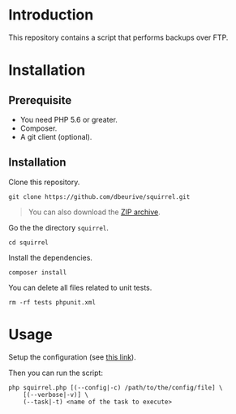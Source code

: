 # Introduction

This repository contains a script that performs backups over FTP.

# Installation

## Prerequisite

* You need PHP 5.6 or greater.
* Composer.
* A git client (optional).

## Installation

Clone this repository.

    git clone https://github.com/dbeurive/squirrel.git
    
> You can also download the [ZIP archive](https://github.com/dbeurive/squirrel/archive/master.zip).

Go the the directory `squirrel`.

    cd squirrel 

Install the dependencies.

    composer install
    
You can delete all files related to unit tests.

    rm -rf tests phpunit.xml

# Usage

Setup the configuration (see [this link](config/README.md)).

Then you can run the script:

    php squirrel.php [(--config|-c) /path/to/the/config/file] \
        [(--verbose|-v)] \
        (--task|-t) <name of the task to execute>
        
        
